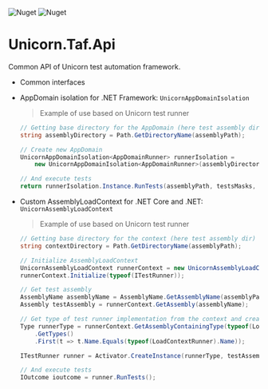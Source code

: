 ![Nuget](https://img.shields.io/nuget/v/Unicorn.Taf.Api?style=plastic) ![Nuget](https://img.shields.io/nuget/dt/Unicorn.Taf.Api?style=plastic)

# Unicorn.Taf.Api

Common API of Unicorn test automation framework.

* Common interfaces

* AppDomain isolation for .NET Framework: `UnicornAppDomainIsolation`  
	> Example of use based on Unicorn test runner
	```csharp
	// Getting base directory for the AppDomain (here test assembly dir)
	string assemblyDirectory = Path.GetDirectoryName(assemblyPath);

	// Create new AppDomain
	UnicornAppDomainIsolation<AppDomainRunner> runnerIsolation =
		new UnicornAppDomainIsolation<AppDomainRunner>(assemblyDirectory, "Unicorn.TestAdapter Runner AppDomain");

	// And execute tests
	return runnerIsolation.Instance.RunTests(assemblyPath, testsMasks, unicornConfig);
	```
	
* Custom AssemblyLoadContext for .NET Core and .NET: `UnicornAssemblyLoadContext`  
	> Example of use based on Unicorn test runner
	```csharp
	// Getting base directory for the context (here test assembly dir)
	string contextDirectory = Path.GetDirectoryName(assemblyPath);

	// Initialize AssemblyLoadContext
	UnicornAssemblyLoadContext runnerContext = new UnicornAssemblyLoadContext(contextDirectory);
	runnerContext.Initialize(typeof(ITestRunner));

	// Get test assembly
	AssemblyName assemblyName = AssemblyName.GetAssemblyName(assemblyPath);
	Assembly testAssembly = runnerContext.GetAssembly(assemblyName);

	// Get type of test runner implementation from the context and create an istance
	Type runnerType = runnerContext.GetAssemblyContainingType(typeof(LoadContextRunner))
		.GetTypes()
		.First(t => t.Name.Equals(typeof(LoadContextRunner).Name));

	ITestRunner runner = Activator.CreateInstance(runnerType, testAssembly, testsMasks, unicornConfig) as ITestRunner;

	// And execute tests
	IOutcome ioutcome = runner.RunTests();
	```
